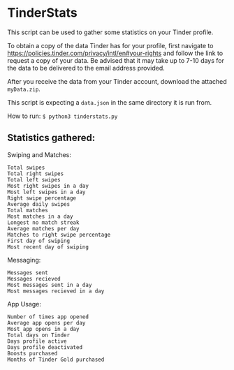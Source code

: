 # TinderStats

This script can be used to gather some statistics on your Tinder profile. 

To obtain a copy of the data Tinder has for your profile, first navigate to https://policies.tinder.com/privacy/intl/en#your-rights and follow the link to request a copy of your data. Be advised that it may take up to 7-10 days for the data to be delivered to the email address provided.

After you receive the data from your Tinder account, download the attached `myData.zip`. 

This script is expecting a `data.json` in the same directory it is run from.

How to run:
`$ python3 tinderstats.py`

## Statistics gathered:

Swiping and Matches:
```
Total swipes                       
Total right swipes                 
Total left swipes                  
Most right swipes in a day         
Most left swipes in a day          
Right swipe percentage             
Average daily swipes               
Total matches                      
Most matches in a day              
Longest no match streak
Average matches per day            
Matches to right swipe percentage  
First day of swiping               
Most recent day of swiping
```

Messaging:
```         
Messages sent                      
Messages recieved                  
Most messages sent in a day        
Most messages recieved in a day
```

App Usage:
```
Number of times app opened         
Average app opens per day          
Most app opens in a day            
Total days on Tinder               
Days profile active                
Days profile deactivated           
Boosts purchased                   
Months of Tinder Gold purchased 
```
